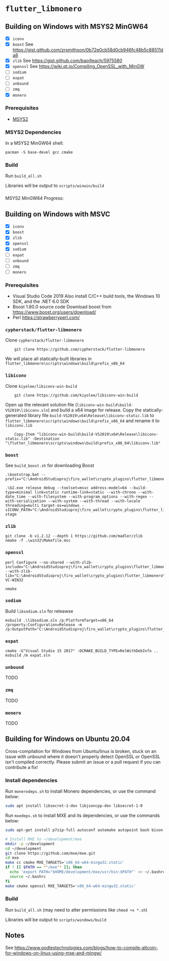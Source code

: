 # `flutter_libmonero`
## Building on Windows with MSYS2 MinGW64

- [x] `iconv`
- [x] `boost`
See https://gist.github.com/zrsmithson/0b72e0cb58d0cb946fc48b5c88511da8
- [x] `zlib`
See https://gist.github.com/baoilleach/5975580
- [x] `openssl`
See https://wiki.qt.io/Compiling_OpenSSL_with_MinGW
- [ ] `sodium`
- [ ] `expat`
- [ ] `unbound`
- [ ] `zmq`
- [x] `monero`

### Prerequisites
 - [MSYS2](https://www.msys2.org/)

### MSYS2 Dependencies
In a MSYS2 MinGW64 shell:
```shell
pacman -S base-devel gcc cmake
```
<!-- Do we need to also install mingw-w64-x86_64-cmake ? -->

### Build
Run `build_all.sh`

Libraries will be output to `scripts/winwin/build`

###
MSYS2 MinGW64 Progress:

## Building on Windows with MSVC

- [x] `iconv`
- [x] `boost`
- [x] `zlib`
- [x] `openssl`
- [x] `sodium`
- [ ] `expat`
- [ ] `unbound`
- [ ] `zmq`
- [ ] `monero`

### Prerequisites
 - Visual Studio Code 2019
 	Also install C/C++ build tools, the Windows 10 SDK, and the .NET 6.0 SDK
 - Boost 1.80.0 source code
 	Download boost from https://www.boost.org/users/download/
 - Perl
	https://strawberryperl.com/

### `cypherstack/flutter-libmonero`
Clone `cypherstack/flutter-libmonero`
```shell
	git clone https://github.com/cypherstack/flutter-libmonero
```

We will place all statically-built libraries in `flutter_libmonero\scripts\windows\build\prefix_x86_64`

### `libiconv`
Clone `kiyolee/libiconv-win-build`
```shell
	git clone https://github.com/kiyolee/libiconv-win-build
```

Open up the relevant solution file (`libiconv-win-build\build-VS2019\libiconv.sln`) and build a x64 image for release.  Copy the statically-generated library file `build-VS2019\x64\Release\libiconv-static.lib` to `flutter_libmonero\scripts\windows\build\prefix_x86_64` and rename it to `libiconv.lib`
```shell
	Copy-Item "libiconv-win-build\build-VS2019\x64\Release\libiconv-static.lib" -Destination "\flutter_libmonero\scripts\windows\build\prefix_x86_64\libiconv.lib"
```

### `boost`
See `build_boost.sh` for downloading Boost

```shell
.\bootstrap.bat --prefix="C:\AndroidStudioproj\firo_wallet\crypto_plugins\flutter_libmonero\scripts\windows\build\prefix_x86_64"

.\b2.exe release debug --toolset=msvc address-model=64 --build-type=minimal link=static runtime-link=static --with-chrono --with-date_time --with-filesystem --with-program_options --with-regex --with-serialization --with-system --with-thread --with-locale threading=multi target-os=windows -sICONV_PATH="C:\AndroidStudioproj\firo_wallet\crypto_plugins\flutter_libmonero\scripts\windows\build\prefix_x86_64" stage
```

### `zlib`
```shell
git clone -b v1.2.12 --depth 1 https://github.com/madler/zlib
nmake -f .\win32\Makefile.msc
```

### `openssl`
```shell
perl Configure --no-shared --with-zlib-include="C:\AndroidStudioproj\firo_wallet\crypto_plugins\flutter_libmonero\scripts\windows\build\prefix_x86_64\include" --with-zlib-lib="C:\AndroidStudioproj\firo_wallet\crypto_plugins\flutter_libmonero\scripts\windows\build\prefix_x86_64\lib" VC-WIN32

nmake
```

### `sodium`
Build `libsodium.sln` for releawse
```shell
msbuild .\libsodium.sln /p:PlatformTarget=x86_64 /property:Configuration=Release -m /p:OutputPath="C:\AndroidStudioproj\firo_wallet\crypto_plugins\flutter_libmonero\scripts\windows\build\libsodium\output"
```

### `expat`
```shell
cmake -G"Visual Studio 15 2017" -DCMAKE_BUILD_TYPE=RelWithDebInfo ..
msbuild /m expat.sln
```

### `unbound`
TODO

### `zmq`
TODO

### `monero`
TODO

## Building for Windows on Ubuntu 20.04
Cross-compilation for Windows from Ubuntu/linux is broken, stuck on an issue with unbound where it doesn't properly detect OpenSSL or OpenSSL isn't compiled correctly.  Please submit an issue or a pull request if you can contribute a fix!

### Install dependencies
Run `monerodeps.sh` to install Monero dependencies, or use the command below:
```bash
sudo apt install libsecret-1-dev libjsoncpp-dev libsecret-1-0
```

Run `mxedeps.sh` to install MXE and its dependencies, or use the commands below:
```bash
sudo apt-get install p7zip-full autoconf automake autopoint bash bison bzip2 cmake flex gettext git g++ gperf intltool libffi-dev libtool libtool-bin libltdl-dev libssl-dev libxml-parser-perl make openssl patch perl pkg-config python ruby scons sed unzip wget xz-utils g++-multilib libc6-dev-i386 lzip

# Install MXE to ~/development/mxe
mkdir -p ~/development
cd ~/development
git clone https://github.com/mxe/mxe.git
cd mxe
make cc cmake MXE_TARGETS='x86_64-w64-mingw32.static'
if ! [[ $PATH == *"/mxe"* ]]; then
  echo 'export PATH="$HOME/development/mxe/usr/bin:$PATH"' >> ~/.bashrc  # Prepend to PATH
  source ~/.bashrc
fi
make cmake openssl MXE_TARGETS='x86_64-w64-mingw32.static'
```

### Build
Run `build_all.sh` (may need to alter permissions like `chmod +x *.sh`)

Libraries will be output to `scripts/windows/build`

## Notes
See https://www.oodlestechnologies.com/blogs/how-to-compile-altcoin-for-windows-on-linux-using-mxe-and-mingw/
